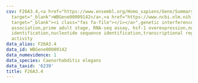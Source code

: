 ```yaml
---
csv: F26A3.4,<a href="https://www.ensembl.org/Homo_sapiens/Gene/Summary?db=core;g=WBGene00009142"
  target="_blank">WBGene00009142</a>,<a href="https://www.ncbi.nlm.nih.gov/pubmed/30894454"
  target="_blank"><i class="fas fa-file"></i></a>",genetic interference,functional
  association,prime adult stage, RNA-seq assay, hsf-1 overexpression,nucleotide sequence
  identification,nucleotide sequence identification,transcriptional regulation,up-regulates
  activity
data_alias: F26A3.4
data_id: WBGene00009142
data_numevidence: 1
data_species: Caenorhabditis elegans
data_taxid: '6239'
title: F26A3.4
---
```

